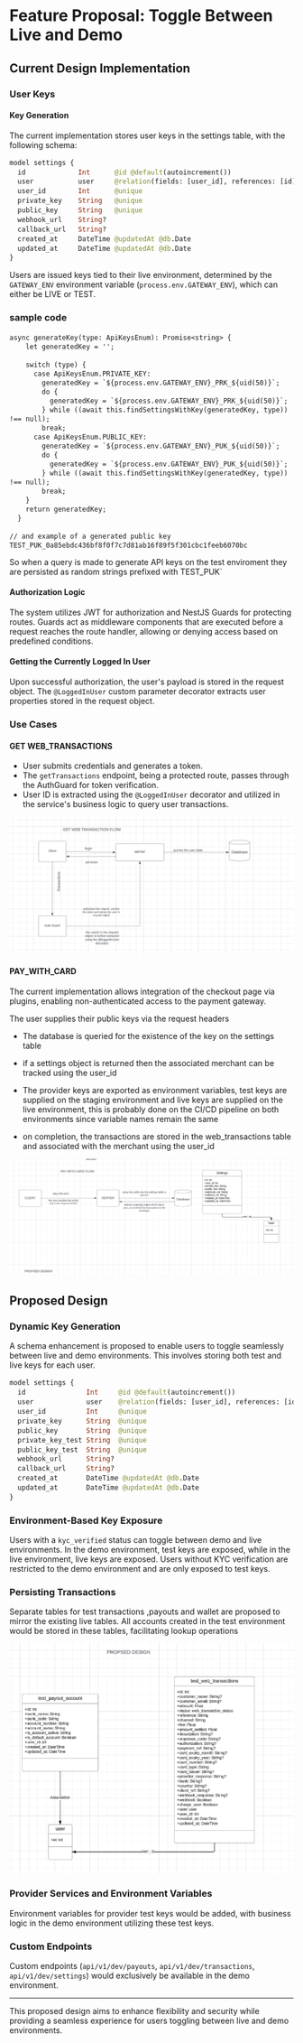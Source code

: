 
# Feature Proposal: Toggle Between Live and Demo

## Current Design Implementation

### User Keys

#### Key Generation

The current implementation stores user keys in the settings table, with the following schema:

```graphql
model settings {
  id             Int      @id @default(autoincrement())
  user           user     @relation(fields: [user_id], references: [id])
  user_id        Int      @unique
  private_key    String   @unique
  public_key     String   @unique
  webhook_url    String?
  callback_url   String?
  created_at     DateTime @updatedAt @db.Date
  updated_at     DateTime @updatedAt @db.Date
}
```

Users are issued keys tied to their live environment, determined by the `GATEWAY_ENV` environment variable (`process.env.GATEWAY_ENV`), which can either be LIVE or TEST.

### sample code 

```
async generateKey(type: ApiKeysEnum): Promise<string> {
    let generatedKey = '';

    switch (type) {
      case ApiKeysEnum.PRIVATE_KEY:
        generatedKey = `${process.env.GATEWAY_ENV}_PRK_${uid(50)}`;
        do {
          generatedKey = `${process.env.GATEWAY_ENV}_PRK_${uid(50)}`;
        } while ((await this.findSettingsWithKey(generatedKey, type)) !== null);
        break;
      case ApiKeysEnum.PUBLIC_KEY:
        generatedKey = `${process.env.GATEWAY_ENV}_PUK_${uid(50)}`;
        do {
          generatedKey = `${process.env.GATEWAY_ENV}_PUK_${uid(50)}`;
        } while ((await this.findSettingsWithKey(generatedKey, type)) !== null);
        break;
    }
    return generatedKey;
  }

// and example of a generated public key  TEST_PUK_0a85ebdc436bf8f0f7c7d81ab16f89f5f301cbc1feeb6070bc
```
So when a query is made to generate API keys on the test enviroment they are persisted as random strings prefixed with  TEST_PUK`



#### Authorization Logic

The system utilizes JWT for authorization and NestJS Guards for protecting routes. Guards act as middleware components that are executed before a request reaches the route handler, allowing or denying access based on predefined conditions.

#### Getting the Currently Logged In User

Upon successful authorization, the user's payload is stored in the request object. The `@LoggedInUser` custom parameter decorator extracts user properties stored in the request object.

### Use Cases

#### GET WEB_TRANSACTIONS

- User submits credentials and generates a token.
- The `getTransactions` endpoint, being a protected route, passes through the AuthGuard for token verification.
- User ID is extracted using the `@LoggedInUser` decorator and utilized in the service's business logic to query user transactions.

![Get Web Transactions Flow](assets/get_web_transaction_flow.png)

#### PAY_WITH_CARD

The current implementation allows integration of the checkout page via plugins, enabling non-authenticated access to the payment gateway.

 The user supplies their public keys via the request headers 

-  The database is queried for the existence of the key on the settings table

-  if a settings object is returned then the associated merchant can be tracked using the user_id 

-  The provider keys are exported as environment variables, test keys are supplied on the staging environment and live keys are supplied on
   the live environment, this is probably done on the CI/CD pipeline on both environments since variable names remain the same 

-  on completion, the transactions are stored in the web_transactions table and associated with the merchant using the user_id 

![Pay with Card Flow](assets/pay_with_card_flow.png)

## Proposed Design

### Dynamic Key Generation

A schema enhancement is proposed to enable users to toggle seamlessly between live and demo environments. This involves storing both test and live keys for each user.

```graphql
model settings {
  id               Int     @id @default(autoincrement())
  user             user    @relation(fields: [user_id], references: [id])
  user_id          Int     @unique
  private_key      String  @unique
  public_key       String  @unique
  private_key_test String  @unique 
  public_key_test  String  @unique
  webhook_url      String?
  callback_url     String?
  created_at       DateTime @updatedAt @db.Date
  updated_at       DateTime @updatedAt @db.Date
}
```

### Environment-Based Key Exposure

Users with a `kyc_verified` status can toggle between demo and live environments. In the demo environment, test keys are exposed, while in the live environment, live keys are exposed. Users without KYC verification are restricted to the demo environment and are only exposed to test keys.

### Persisting Transactions

Separate tables for test transactions ,payouts and wallet are proposed to mirror the existing live tables. All accounts created in the test environment would be stored in these tables, facilitating lookup operations

![Test Tables for Web Transactions and Payout Accounts](./assets/example_schema.png)


### Provider Services and Environment Variables

Environment variables for provider test keys would be added, with business logic in the demo environment utilizing these test keys.



### Custom Endpoints

Custom endpoints (`api/v1/dev/payouts`, `api/v1/dev/transactions`, `api/v1/dev/settings`) would exclusively be available in the demo environment.

---

This proposed design aims to enhance flexibility and security while providing a seamless experience for users toggling between live and demo environments.
